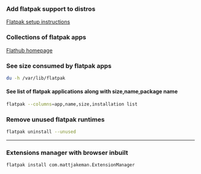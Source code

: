 ### Add flatpak support to distros
[Flatpak setup instructions](https://flatpak.org/setup/)

### Collections of flatpak apps
[Flathub homepage](https://flathub.org/home)

### See size consumed by flatpak apps
```bash
du -h /var/lib/flatpak
```


#### See list of flatpak applications along with size,name,package name
```bash
flatpak --columns=app,name,size,installation list
```

### Remove unused flatpak runtimes
```bash
flatpak uninstall --unused
```

---
### Extensions manager with browser inbuilt
```bash
flatpak install com.mattjakeman.ExtensionManager
```
